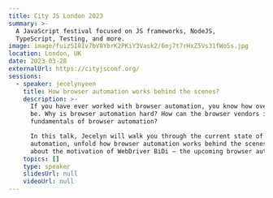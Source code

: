```yaml
---
title: City JS London 2023
summary: >-
  A JavaScript festival focused on JS frameworks, NodeJS,
  TypeScript, Testing, and more.
image: image/fuiz5I8Iv7bV8YbrK2PKiY3Vask2/6mj7t7rHxZ5Vs31fWoSs.jpg
location: London, UK
date: 2023-03-28
externalUrl: https://cityjsconf.org/
sessions:
  - speaker: jecelynyeen
    title: How browser automation works behind the scenes?
    description: >-
      If you have ever worked with browser automation, you know how overwhelming it can
      be. Why is browser automation hard? How can the browser vendors improve the
      fundamentals of browser automation?

      In this talk, Jecelyn will walk you through the current state of cross-browser
      automation, unfold how browser automation works behind the scenes, and share
      about the motivation of WebDriver BiDi – the upcoming browser automation protocol.
    topics: []
    type: speaker
    slidesUrl: null
    videoUrl: null
---
```

